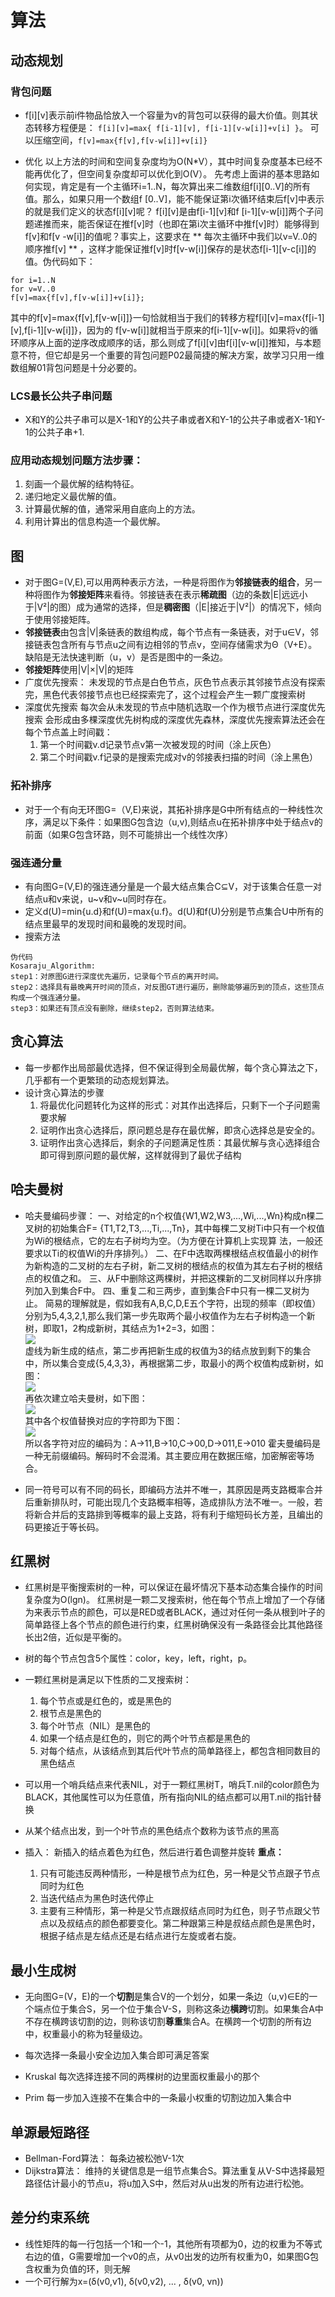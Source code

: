 # 算法
## 动态规划
### 背包问题
* f[i][v]表示前i件物品恰放入一个容量为v的背包可以获得的最大价值。则其状态转移方程便是：
`f[i][v]=max{ f[i-1][v], f[i-1][v-w[i]]+v[i] }`。
可以压缩空间，`f[v]=max{f[v],f[v-w[i]]+v[i]}`

* 优化
以上方法的时间和空间复杂度均为O(N\*V），其中时间复杂度基本已经不能再优化了，但空间复杂度却可以优化到O(V）。
先考虑上面讲的基本思路如何实现，肯定是有一个主循环i=1..N，每次算出来二维数组f[i][0..V]的所有值。那么，如果只用一个数组f [0..V]，能不能保证第i次循环结束后f[v]中表示的就是我们定义的状态f[i][v]呢？
f[i][v]是由f[i-1][v]和f [i-1][v-w[i]]两个子问题递推而来，能否保证在推f[v]时（也即在第i次主循环中推f[v]时）能够得到f[v]和f[v -w[i]]的值呢？事实上，这要求在 ** 每次主循环中我们以v=V..0的顺序推f[v] ** ，这样才能保证推f[v]时f[v-w[i]]保存的是状态f[i-1][v-c[i]]的值。伪代码如下：
```
for i=1..N
for v=V..0
f[v]=max{f[v],f[v-w[i]]+v[i]};
```
其中的f[v]=max{f[v],f[v-w[i]]}一句恰就相当于我们的转移方程f[i][v]=max{f[i-1][v],f[i-1][v-w[i]]}，因为的
f[v-w[i]]就相当于原来的f[i-1][v-w[i]]。如果将v的循环顺序从上面的逆序改成顺序的话，那么则成了f[i][v]由f[i][v-w[i]]推知，与本题意不符，但它却是另一个重要的背包问题P02最简捷的解决方案，故学习只用一维数组解01背包问题是十分必要的。

### LCS最长公共子串问题
* X和Y的公共子串可以是X-1和Y的公共子串或者X和Y-1的公共子串或者X-1和Y-1的公共子串+1.

### 应用动态规划问题方法步骤：
1. 刻画一个最优解的结构特征。
2. 递归地定义最优解的值。
3. 计算最优解的值，通常采用自底向上的方法。
4. 利用计算出的信息构造一个最优解。

## 图
* 对于图G=(V,E),可以用两种表示方法，一种是将图作为**邻接链表的组合**，另一种将图作为**邻接矩阵**来看待。邻接链表在表示**稀疏图**（边的条数|E|远远小于|V²|的图）成为通常的选择，但是**稠密图**（|E|接近于|V²|）的情况下，倾向于使用邻接矩阵。
* **邻接链表**由包含|V|条链表的数组构成，每个节点有一条链表，对于u∈V，邻接链表包含所有与节点u之间有边相邻的节点v，空间存储需求为Θ（V+E）。缺陷是无法快速判断（u，v）是否是图中的一条边。
* **邻接矩阵**使用|V|×|V|的矩阵
* 广度优先搜索：
  未发现的节点是白色节点，灰色节点表示其邻接节点没有探索完，黑色代表邻接节点也已经探索完了，这个过程会产生一颗广度搜索树
* 深度优先搜索
  每次会从未发现的节点中随机选取一个作为根节点进行深度优先搜索
  会形成由多棵深度优先树构成的深度优先森林，深度优先搜索算法还会在每个节点盖上时间戳：
    1. 第一个时间戳v.d记录节点v第一次被发现的时间（涂上灰色）
    2. 第二个时间戳v.f记录的是搜索完成对v的邻接表扫描的时间（涂上黑色）

### 拓补排序
* 对于一个有向无环图G=（V,E)来说，其拓补排序是G中所有结点的一种线性次序，满足以下条件：如果图G包含边（u,v),则结点u在拓补排序中处于结点v的前面（如果G包含环路，则不可能排出一个线性次序）

### 强连通分量
* 有向图G=(V,E)的强连通分量是一个最大结点集合C⊆V，对于该集合任意一对结点u和v来说，u\~v和v\~u同时存在。
* 定义d(U)=min{u.d}和f(U)=max{u.f}。d(U)和f(U)分别是节点集合U中所有的结点里最早的发现时间和最晚的发现时间。
* 搜索方法
```
伪代码
Kosaraju_Algorithm:
step1：对原图G进行深度优先遍历，记录每个节点的离开时间。
step2：选择具有最晚离开时间的顶点，对反图GT进行遍历，删除能够遍历到的顶点，这些顶点构成一个强连通分量。
step3：如果还有顶点没有删除，继续step2，否则算法结束。
```

## 贪心算法
* 每一步都作出局部最优选择，但不保证得到全局最优解，每个贪心算法之下，几乎都有一个更繁琐的动态规划算法。
* 设计贪心算法的步骤
    1. 将最优化问题转化为这样的形式：对其作出选择后，只剩下一个子问题需要求解
    2. 证明作出贪心选择后，原问题总是存在最优解，即贪心选择总是安全的。
    3. 证明作出贪心选择后，剩余的子问题满足性质：其最优解与贪心选择组合即可得到原问题的最优解，这样就得到了最优子结构

## 哈夫曼树
* 哈夫曼编码步骤：
一、对给定的n个权值{W1,W2,W3,...,Wi,...,Wn}构成n棵二叉树的初始集合F= {T1,T2,T3,...,Ti,...,Tn}，其中每棵二叉树Ti中只有一个权值为Wi的根结点，它的左右子树均为空。（为方便在计算机上实现算 法，一般还要求以Ti的权值Wi的升序排列。）
二、在F中选取两棵根结点权值最小的树作为新构造的二叉树的左右子树，新二叉树的根结点的权值为其左右子树的根结点的权值之和。
三、从F中删除这两棵树，并把这棵新的二叉树同样以升序排列加入到集合F中。
四、重复二和三两步，直到集合F中只有一棵二叉树为止。
简易的理解就是，假如我有A,B,C,D,E五个字符，出现的频率（即权值）分别为5,4,3,2,1,那么我们第一步先取两个最小权值作为左右子树构造一个新树，即取1，2构成新树，其结点为1+2=3，如图：  
![](http://images.cnblogs.com/cnblogs_com/Jezze/201112/201112231832078695.png)  
虚线为新生成的结点，第二步再把新生成的权值为3的结点放到剩下的集合中，所以集合变成{5,4,3,3}，再根据第二步，取最小的两个权值构成新树，如图：  
![](http://images.cnblogs.com/cnblogs_com/Jezze/201112/201112231832087092.png)  
再依次建立哈夫曼树，如下图：  
![](http://images.cnblogs.com/cnblogs_com/Jezze/201112/201112231832084301.jpg)  
其中各个权值替换对应的字符即为下图：  
![](http://images.cnblogs.com/cnblogs_com/Jezze/201112/201112231832086286.jpg)  
所以各字符对应的编码为：A->11,B->10,C->00,D->011,E->010
霍夫曼编码是一种无前缀编码。解码时不会混淆。其主要应用在数据压缩，加密解密等场合。

* 同一符号可以有不同的码长，即编码方法并不唯一，其原因是两支路概率合并后重新排队时，可能出现几个支路概率相等，造成排队方法不唯一。一般，若将新合并后的支路排到等概率的最上支路，将有利于缩短码长方差，且编出的码更接近于等长码。

## 红黑树
* 红黑树是平衡搜索树的一种，可以保证在最坏情况下基本动态集合操作的时间复杂度为O(lgn)。
  红黑树是一颗二叉搜索树，他在每个节点上增加了一个存储为来表示节点的颜色，可以是RED或者BLACK，通过对任何一条从根到叶子的简单路径上各个节点的颜色进行约束，红黑树确保没有一条路径会比其他路径长出2倍，近似是平衡的。
* 树的每个节点包含5个属性：color，key，left，right，p。
* 一颗红黑树是满足以下性质的二叉搜索树：
    1. 每个节点或是红色的，或是黑色的
    2. 根节点是黑色的
    3. 每个叶节点（NIL）是黑色的
    4. 如果一个结点是红色的，则它的两个叶节点都是黑色的
    5. 对每个结点，从该结点到其后代叶节点的简单路径上，都包含相同数目的黑色结点
* 可以用一个哨兵结点来代表NIL，对于一颗红黑树T，哨兵T.nil的color颜色为BLACK，其他属性可以为任意值，所有指向NIL的结点都可以用T.nil的指针替换
* 从某个结点出发，到一个叶节点的黑色结点个数称为该节点的黑高

* 插入：
  新插入的结点着色为红色，然后进行着色调整并旋转
  **重点：**
    1. 只有可能违反两种情形，一种是根节点为红色，另一种是父节点跟子节点同时为红色
    2. 当迭代结点为黑色时迭代停止
    3. 主要有三种情形，第一种是父节点跟叔结点同时为红色，则子节点跟父节点以及叔结点的颜色都要变化。第二种跟第三种是叔结点颜色是黑色时，根据子结点是左结点还是右结点进行左旋或者右旋。

## 最小生成树
* 无向图G=(V，E)的一个**切割**是集合V的一个划分，如果一条边（u,v)∈E的一个端点位于集合S，另一个位于集合V-S，则称这条边**横跨**切割。如果集合A中不存在横跨该切割的边，则称该切割**尊重**集合A。在横跨一个切割的所有边中，权重最小的称为轻量级边。
* 每次选择一条最小安全边加入集合即可满足答案

* Kruskal
  每次选择连接不同的两棵树的边里面权重最小的那个

* Prim
  每一步加入连接不在集合中的一条最小权重的切割边加入集合中

## 单源最短路径
* Bellman-Ford算法：
  每条边被松弛V-1次
* Dijkstra算法：
  维持的关键信息是一组节点集合S。算法重复从V-S中选择最短路径估计最小的节点u，将u加入S中，然后对从u出发的所有边进行松弛。

## 差分约束系统
* 线性矩阵的每一行包括一个1和一个-1，其他所有项都为0，边的权重为不等式右边的值，G需要增加一个v0的点，从v0出发的边所有权重为0，如果图G包含权重为负值的环，则无解
* 一个可行解为x=(δ(v0,v1), δ(v0,v2), ... , δ(v0, vn))
